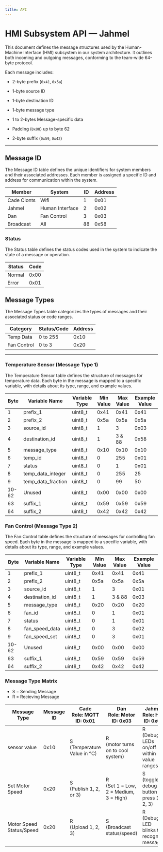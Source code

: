 ```yaml
---
title: API
---
```

# HMI Subsystem API — Jahmel

This document defines the message structures used by the Human-Machine Interface (HMI) subsystem in our system architecture. It outlines both incoming and outgoing messages, conforming to the team-wide 64-byte protocol.

Each message includes:
- 2-byte prefix (`0x41`, `0x5a`)
  
- 1-byte source ID
- 1-byte destination ID
- 1-byte message type
- 1 to 2-bytes Message-specific data
- Padding (`0x00`) up to byte 62
- 2-byte suffix (`0x59`, `0x42`)

---

## Message ID

The Message ID table defines the unique identifiers for system members and their associated addresses. Each member is assigned a specific ID and address for communication within the system.

| Member        | System            | ID  | Address |
|---------------|-------------------|-----|---------|
| Cade Clonts   | Wifi              | 1   | 0x01    |
| Jahmel        | Human Interface   | 2   | 0x02    |
| Dan           | Fan Control       | 3   | 0x03    |
| Broadcast     | All               | 88  | 0x58    |

### Status

The Status table defines the status codes used in the system to indicate the state of a message or operation.

| Status | Code  |
|--------|-------|
| Normal | 0x00  |
| Error  | 0x01  |

## Message Types

The Message Types table categorizes the types of messages and their associated status or code ranges.

| Category         | Status/Code | Address |
|------------------|-------------|----|
| Temp Data        | 0 to 255  | 0x10 |
| Fan Control      | 0 to 3    | 0x20 |

---

### Temperature Sensor (Message Type 1)

The Temperature Sensor table defines the structure of messages for temperature data. Each byte in the message is mapped to a specific variable, with details about its type, range, and example values.

| Byte | Variable Name | Variable Type | Min Value | Max Value | Example Value |
|---|------------------|--------------|-----------|-----------|--------------|
| 1 | prefix_1        | uint8_t      | 0x41      | 0x41      | 0x41         |
| 2 | prefix_2        | uint8_t      | 0x5a      | 0x5a      | 0x5a         |
| 3 | source_id       | uint8_t      | 1         | 3         | 0x03         |
| 4 | destination_id  | uint8_t      | 1         | 3 & 88    | 0x58         |
| 5 | message_type    | uint8_t      | 0x10      | 0x10      | 0x10         |
| 6 | temp_id         | uint8_t      | 0         | 255       | 0x01         |
| 7 | status          | uint8_t      | 0         | 1         | 0x01         |
| 8 | temp_data_integer | uint8_t    | 0         | 255       | 25           |
| 9 | temp_data_fraction | uint8_t   | 0         | 99        | 50           |
| 10-62 | Unused       | uint8_t     | 0x00       | 0x00     | 0x00         |
| 63 | suffix_1        | uint8_t      | 0x59      | 0x59      | 0x59         |
| 64 | suffix_2        | uint8_t      | 0x42      | 0x42      | 0x42         |


### Fan Control (Message Type 2)

The Fan Control table defines the structure of messages for controlling fan speed. Each byte in the message is mapped to a specific variable, with details about its type, range, and example values.

| Byte  | Variable Name   | Variable Type | Min Value | Max Value | Example Value |
|-------|-----------------|--------------|-----------|-----------|--------------|
| 1     | prefix_1        | uint8_t      | 0x41      | 0x41      | 0x41         |
| 2     | prefix_2        | uint8_t      | 0x5a      | 0x5a      | 0x5a         |
| 3     | source_id       | uint8_t      | 1         | 3         | 0x01         |
| 4     | destination_id  | uint8_t      | 1         | 3 & 88    | 0x03         |
| 5     | message_type    | uint8_t      | 0x20      | 0x20      | 0x20         |
| 6     | fan_id          | uint8_t      | 0         | 1         | 0x01         |
| 7     | status          | uint8_t      | 0         | 1         | 0x01         |
| 8     | fan_speed_data  | uint8_t      | 0         | 3         | 0x02         |
| 9     | fan_speed_set   | uint8_t      | 0         | 3         | 0x01         |
| 10-62 | Unused          | uint8_t      | 0x00      | 0x00      | 0x00         |
| 63    | suffix_1        | uint8_t      | 0x59      | 0x59      | 0x59         |
| 64    | suffix_2        | uint8_t      | 0x42      | 0x42      | 0x42         |




### Message Type Matrix

- S = Sending Message
- R = Recieving Message

| Message Type               | Message ID | Cade<br>Role: MQTT<br>ID: 0x01                     | Dan<br>Role: Motor<br>ID: 0x03                      | Jahmel<br>Role: HMI<br>ID: 0x02                             |
|----------------------------|------------|---------------------------------------------------|----------------------------------------------------|-------------------------------------------------------------|
| sensor value               | 0x10       | S<br>(Temperature Value in °C)                   | R<br>(motor turns on to cool system)               | R<br>(Debug LEDs on/off within value ranges)                |
| Set Motor Speed            | 0x20       | S<br>(Publish 1, 2, or 3)                        | R<br>(Set 1 = Low, 2 = Medium, 3 = High)           | S<br>(toggle debug button press 1, 2, 3)                    |
| Motor Speed Status/Speed  | 0x20       | R<br>(Upload 1, 2, 3)                            | S<br>(Broadcast status/speed)                      | R<br>(Debug LED blinks to recognize message)                |


